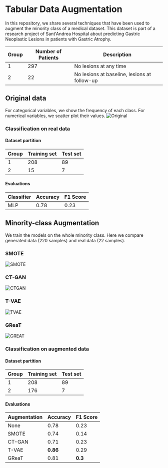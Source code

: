 # Tabular Data Augmentation

In this repository, we share several techniques that have been used to augment the minority class of a medical dataset.
This dataset is part of a research project of Sant'Andrea Hospital about predicting Gastric Neoplastic Lesions in patients with Gastric Atrophy.


| Group | Number of Patients | Description                                  |
|-------|--------------------|----------------------------------------------|
| 1     | 297                | No lesions at any time                       |
| 2     | 22                 | No lesions at baseline, lesions at follow-up |


## Original data
For categorical variables, we show the frequency of each class. For numerical variables, we scatter plot their values.
![Original](https://github.com/msilver22/data_augmentation/blob/56939602ad8cb0b3d98a671c493d1129830ac581/tabular_data_aug/images/original_data.png)

### Classification on real data

#### Dataset partition
| Group | Training set | Test set |
|-------|--------------|----------|
| 1     | 208          | 89       |
| 2     | 15           | 7        |
#### Evaluations
| Classifier | Accuracy | F1 Score |
|------------|----------|----------|
| MLP        | 0.78     | 0.23     |

## Minority-class Augmentation
We train the models on the whole minority class. Here we compare generated data (220 samples) and real data (22 samples).

### SMOTE
![SMOTE](https://github.com/msilver22/data_augmentation/blob/835e4665a2565a8c23d9ff478531074646adc40c/tabular_data_aug/images/smote_minority.png)
### CT-GAN
![CTGAN](https://github.com/msilver22/data_augmentation/blob/490999b4720a7ee8e7adb642da641d11df31592f/tabular_data_aug/images/ctgan_minority.png)
### T-VAE
![TVAE](https://github.com/msilver22/data_augmentation/blob/65bac066725f34528d0f5f53f1b84254effb2cf6/tabular_data_aug/images/tvae_minority.png)
### GReaT
![GREAT](https://github.com/msilver22/data_augmentation/blob/d62c7d92c80e560e740c5ae4b3e0cfea1cb2337b/tabular_data_aug/images/great_minority.png)

### Classification on augmented data
#### Dataset partition
| Group | Training set | Test set |
|-------|--------------|----------|
| 1     | 208          | 89       |
| 2     | 176          | 7        |
#### Evaluations
| Augmentation | Accuracy | F1 Score |
|--------------|----------|----------|
| None         | 0.78     | 0.23     |
| SMOTE        | 0.74     | 0.14     |
| CT-GAN       | 0.71     | 0.23     |
| T-VAE        | **0.86** | 0.29     |
| GReaT        | 0.81     | **0.3**  |







